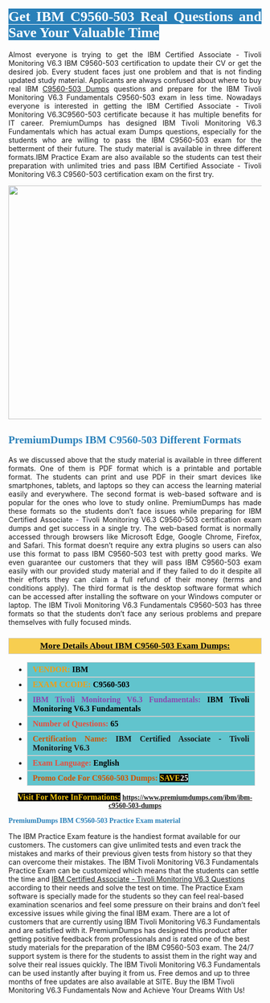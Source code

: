 <h1 style="text-align: justify;"><span style="color:#ffffff;"><span style="font-family:Georgia,serif;"><strong><span style="background-color:#2980b9;">Get IBM C9560-503 Real Questions and Save Your Valuable Time</span></strong></span></span></h1>

<p style="text-align: justify;">Almost everyone is trying to get the IBM Certified Associate - Tivoli Monitoring V6.3 IBM C9560-503 certification to update their CV or get the desired job. Every student faces just one problem and that is not finding updated study material. Applicants are always confused about where to buy real IBM <a href="https://www.premiumdumps.com/ibm/ibm-c9560-503-dumps">C9560-503 Dumps</a> questions and prepare for the IBM Tivoli Monitoring V6.3 Fundamentals C9560-503 exam in less time. Nowadays everyone is interested in getting the IBM Certified Associate - Tivoli Monitoring V6.3C9560-503 certificate because it has multiple benefits for IT career. PremiumDumps has designed IBM Tivoli Monitoring V6.3 Fundamentals which has actual exam Dumps questions, especially for the students who are willing to pass the IBM C9560-503 exam for the betterment of their future. The study material is available in three different formats.IBM Practice Exam are also available so the students can test their preparation with unlimited tries and pass IBM Certified Associate - Tivoli Monitoring V6.3 C9560-503 certification exam on the first try.</p>

<p style="text-align: center;"><a href="https://www.premiumdumps.com/ibm/ibm-c9560-503-dumps"><img alt="" src="https://i.imgur.com/KJGzbJ2.jpeg" style="width: 700px; height: 465px;" /></a></p>

<h2 style="text-align: justify;"><span style="color:#2980b9;"><span style="font-family:Georgia,serif;"><strong>PremiumDumps IBM C9560-503 Different Formats</strong></span></span></h2>

<p style="text-align: justify;">As we discussed above that the study material is available in three different formats. One of them is PDF format which is a printable and portable format. The students can print and use PDF in their smart devices like smartphones, tablets, and laptops so they can access the learning material easily and everywhere. The second format is web-based software and is popular for the ones who love to study online. PremiumDumps has made these formats so the students don’t face issues while preparing for IBM Certified Associate - Tivoli Monitoring V6.3 C9560-503 certification exam dumps and get success in a single try. The web-based format is normally accessed through browsers like Microsoft Edge, Google Chrome, Firefox, and Safari. This format doesn’t require any extra plugins so users can also use this format to pass IBM C9560-503 test with pretty good marks. We even guarantee our customers that they will pass IBM C9560-503 exam easily with our provided study material and if they failed to do it despite all their efforts they can claim a full refund of their money (terms and conditions apply). The third format is the desktop software format which can be accessed after installing the software on your Windows computer or laptop. The IBM Tivoli Monitoring V6.3 Fundamentals C9560-503 has three formats so that the students don’t face any serious problems and prepare themselves with fully focused minds.</p>

<h3 style="background: #f7ce50; border: 1px solid rgb(204, 204, 204); padding: 5px 10px; text-align: center;"><span style="font-family:Georgia,serif;"><u><u><span style="color:#000000;"><span style="font-size:11pt"><span style="line-height:normal"><b><span style="font-size:13.0pt"><span cambria="">More Details About IBM C9560-503 Exam Dumps:</span></span></b></span></span></span></u></u></span></h3>

<ul>
	<li style="margin:0cm 10pt">
	<div style="background:#61c4cd; border: 1px solid rgb(204, 204, 204); padding: 5px 10px; text-align: justify;"><span style="font-family:Georgia,serif;"><span style="font-size:11pt"><span style="line-height:normal"><b><span style="font-size:12.0pt"><span new="" roman="" times=""><span style="color:#f39c12;">VENDOR:</span> <span style="color:#000000;">IBM</span></span></span></b></span></span></span></div>
	</li>
	<li style="margin:0cm 10pt">
	<div style="background: #61c4cd; border: 1px solid rgb(204, 204, 204); padding: 5px 10px; text-align: justify;"><span style="font-family:Georgia,serif;"><span style="font-size:11pt"><span style="line-height:normal"><b><span style="font-size:12.0pt"><span new="" roman="" times=""><span style="color:#f39c12;">EXAM CCODE:</span> <span style="color:#000000;">C9560-503</span></span></span></b></span></span></span></div>
	</li>
	<li style="margin:0cm 10pt">
	<div style="background: #61c4cd; border: 1px solid rgb(204, 204, 204); padding: 5px 10px; text-align: justify;"><span style="font-family:Georgia,serif;"><span style="font-size:11pt"><span style="line-height:normal"><b><span style="font-size:12.0pt"><span new="" roman="" times=""><span style="color:#8e44ad;">IBM Tivoli Monitoring V6.3 Fundamentals:</span> <span style="color:#000000;">IBM Tivoli Monitoring V6.3 Fundamentals</span></span></span></b></span></span></span></div>
	</li>
	<li style="margin:0cm 10pt">
	<div style="background: #61c4cd; border: 1px solid rgb(204, 204, 204); padding: 5px 10px;"><span style="font-family:Georgia,serif;"><span style="font-size:11pt"><span style="line-height:normal"><b><span style="font-size:12.0pt"><span new="" roman="" times=""><span style="color:#e74c3c;">Number of Questions:</span><span style="color:#000000;"><span style="color:#f1c40f;"> </span>65</span></span></span></b></span></span></span></div>
	</li>
	<li style="margin:0cm 10pt">
	<div style="background: #61c4cd; border: 1px solid rgb(204, 204, 204); padding: 5px 10px; text-align: justify;"><span style="font-family:Georgia,serif;"><span style="font-size:11pt"><span style="line-height:normal"><b><span style="font-size:12.0pt"><span new="" roman="" times=""><span style="color:#d35400;">Certification Name:</span> IBM Certified Associate - Tivoli Monitoring V6.3</span></span></b></span></span></span></div>
	</li>
	<li style="margin:0cm 10pt">
	<div style="background: #61c4cd; border: 1px solid rgb(204, 204, 204); padding: 5px 10px; text-align: justify;"><span style="font-family:Georgia,serif;"><span style="font-size:11pt"><span style="line-height:normal"><b><span style="font-size:12.0pt"><span new="" roman="" times=""><span style="color:#e74c3c;">Exam Language:</span> <span style="color:#000000;">English</span></span></span></b></span></span></span></div>
	</li>
	<li style="margin:0cm 10pt">
	<div style="background: #61c4cd; border: 1px solid rgb(204, 204, 204); padding: 5px 10px;"><span style="font-family:Georgia,serif;"><span style="font-size:11pt"><span style="line-height:normal"><b><span style="font-size:12.0pt"><span new="" roman="" times=""><span style="color:#d35400;">Promo Code For C9560-503 Dumps:</span><span style="color:#f1c40f;"> <span style="background-color:#000000;">SAVE</span></span><span style="color:#ffffff;"><span style="background-color:#000000;">25</span></span></span></span></b></span></span></span></div>
	</li>
</ul>

<p style="text-align: center;"><span style="font-family:Georgia,serif;"><strong><span style="font-size:16px;"><span style="color:#f1c40f;"><span style="background-color:#000000;">Visit For More InFormations:</span></span></span> <a href="https://www.premiumdumps.com/ibm/ibm-c9560-503-dumps">https://www.premiumdumps.com/ibm/ibm-c9560-503-dumps</a></strong></span></p>

<p><span style="color:#2980b9;"><span style="font-family:Georgia,serif;"><strong><strong><strong>PremiumDumps IBM C9560-503 Practice Exam material</strong></strong></strong></span></span></p>

<p>The IBM Practice Exam feature is the handiest format available for our customers. The customers can give unlimited tests and even track the mistakes and marks of their previous given tests from history so that they can overcome their mistakes. The IBM Tivoli Monitoring V6.3 Fundamentals Practice Exam can be customized which means that the students can settle the time and <a href="https://www.premiumdumps.com/ibm/ibm-certified-associate-tivoli-monitoring-v6.3-dumps">IBM Certified Associate - Tivoli Monitoring V6.3 Questions</a> according to their needs and solve the test on time. The Practice Exam software is specially made for the students so they can feel real-based examination scenarios and feel some pressure on their brains and don’t feel excessive issues while giving the final IBM exam. There are a lot of customers that are currently using IBM Tivoli Monitoring V6.3 Fundamentals and are satisfied with it. PremiumDumps has designed this product after getting positive feedback from professionals and is rated one of the best study materials for the preparation of the IBM C9560-503 exam. The 24/7 support system is there for the students to assist them in the right way and solve their real issues quickly. The IBM Tivoli Monitoring V6.3 Fundamentals can be used instantly after buying it from us. Free demos and up to three months of free updates are also available at SITE. Buy the IBM Tivoli Monitoring V6.3 Fundamentals Now and Achieve Your Dreams With Us!</p>
